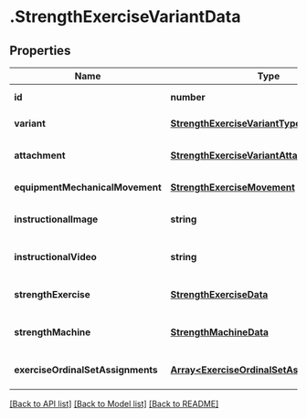 # .StrengthExerciseVariantData

## Properties

Name | Type | Description | Notes
------------ | ------------- | ------------- | -------------
**id** | **number** |  | [default to undefined]
**variant** | [**StrengthExerciseVariantType**](StrengthExerciseVariantType.md) |  | [default to undefined]
**attachment** | [**StrengthExerciseVariantAttachment**](StrengthExerciseVariantAttachment.md) |  | [optional] [default to undefined]
**equipmentMechanicalMovement** | [**StrengthExerciseMovement**](StrengthExerciseMovement.md) |  | [default to undefined]
**instructionalImage** | **string** |  | [optional] [default to undefined]
**instructionalVideo** | **string** |  | [optional] [default to undefined]
**strengthExercise** | [**StrengthExerciseData**](StrengthExerciseData.md) |  | [optional] [default to undefined]
**strengthMachine** | [**StrengthMachineData**](StrengthMachineData.md) |  | [optional] [default to undefined]
**exerciseOrdinalSetAssignments** | [**Array&lt;ExerciseOrdinalSetAssignmentData&gt;**](ExerciseOrdinalSetAssignmentData.md) |  | [optional] [default to undefined]


[[Back to API list]](../README.md#documentation-for-api-endpoints) [[Back to Model list]](../README.md#documentation-for-models) [[Back to README]](../README.md)
